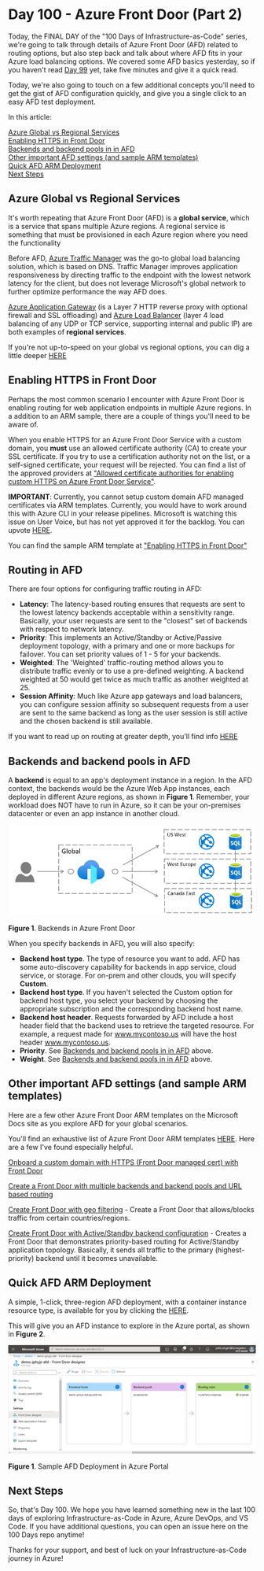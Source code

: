 # Day 100 - Azure Front Door (Part 2)

Today, the FINAL DAY of the "100 Days of Infrastructure-as-Code" series, we're going to talk through details of Azure Front Door (AFD) related to routing options, but also step back and talk about where AFD fits in your Azure load balancing options. We covered some AFD basics yesterday, so if you haven't read [Day 99](https://github.com/starkfell/100DaysOfIaC/blob/master/articles/day.99.azure.front.door.pt1.md) yet, take five minutes and give it a quick read.

Today, we're also going to touch on a few additional concepts you'll need to get the gist of AFD configuration quickly, and give you a single click to an easy AFD test deployment.

In this article:

[Azure Global vs Regional Services](#azure-global-vs-regional-services) </br>
[Enabling HTTPS in Front Door](#enabling-https-in-front-door) </br>
[Backends and backend pools in in AFD](#backends-and-backend-pools-in-afd) </br>
[Other important AFD settings (and sample ARM templates)](#other-important-afd-settings-and-sample-arm-templates) </br>
[Quick AFD ARM Deployment](#quick-afd-arm-deployment) </br>
[Next Steps](#next-steps) </br>

## Azure Global vs Regional Services

It's worth repeating that Azure Front Door (AFD) is a **global service**, which is a service that spans multiple Azure regions. A regional service is something that must be provisioned in each Azure region where you need the functionality

Before AFD, [Azure Traffic Manager](https://docs.microsoft.com/en-us/azure/traffic-manager/traffic-manager-overview) was the go-to global load balancing solution, which is based on DNS. Traffic Manager improves application responsiveness by directing traffic to the endpoint with the lowest network latency for the client, but does not leverage Microsoft's global network to further optimize performance the way AFD does.

[Azure Application Gateway](https://azure.microsoft.com/en-us/services/application-gateway/) (is a Layer 7 HTTP reverse proxy with optional firewall and SSL offloading) and [Azure Load Balancer](https://docs.microsoft.com/en-us/azure/load-balancer/load-balancer-overview) (layer 4 load balancing of any UDP or TCP service, supporting internal and public IP) are both examples of **regional services**.

If you're not up-to-speed on your global vs regional options, you can dig a little deeper [HERE](https://docs.microsoft.com/en-us/azure/frontdoor/front-door-lb-with-azure-app-delivery-suite)

## Enabling HTTPS in Front Door

Perhaps the most common scenario I encounter with Azure Front Door is enabling routing for web application endpoints in multiple Azure regions. In a addition to an ARM sample, there are a couple of things you'll need to be aware of.

When you enable HTTPS for an Azure Front Door Service with a custom domain, you **must** use an allowed certificate authority (CA) to create your SSL certificate. If you try to use a certification authority not on the list, or a self-signed certificate, your request will be rejected. You can find a list of the approved providers at
["Allowed certificate authorities for enabling custom HTTPS on Azure Front Door Service"](https://docs.microsoft.com/en-us/azure/frontdoor/front-door-troubleshoot-allowed-ca).

**IMPORTANT**: Currently, you cannot setup custom domain AFD managed certificates via ARM templates.  Currently, you would have to work around this with Azure CLI in your release pipelines. Microsoft is watching this issue on User Voice, but has not yet approved it for the backlog. You can upvote [HERE](https://feedback.azure.com/forums/217313-networking/suggestions/37886764-enable-azure-front-door-managed-certificates-in-ar).

You can find the sample ARM template at ["Enabling HTTPS in Front Door"](https://github.com/Azure/azure-quickstart-templates/tree/master/201-front-door-health-probes)

## Routing in AFD

There are four options for configuring traffic routing in AFD:

- **Latency**: The latency-based routing ensures that requests are sent to the lowest latency backends acceptable within a sensitivity range. Basically, your user requests are sent to the "closest" set of backends with respect to network latency.
- **Priority**: This implements an Active/Standby or Active/Passive deployment topology, with a primary and one or more backups for failover. You can set priority values of 1 - 5 for your backends.
- **Weighted**: The 'Weighted' traffic-routing method allows you to distribute traffic evenly or to use a pre-defined weighting. A backend weighted at 50 would get twice as much traffic as another weighted at 25.
- **Session Affinity**: Much like Azure app gateways and load balancers, you can configure session affinity so subsequent requests from a user are sent to the same backend as long as the user session is still active and the chosen backend is still available.

If you want to read up on routing at greater depth, you'll find info [HERE](https://docs.microsoft.com/en-us/azure/frontdoor/front-door-backend-pool)

## Backends and backend pools in AFD

A **backend** is equal to an app's deployment instance in a region. In the AFD context, the backends would be the Azure Web App instances, each deployed in different Azure regions, as shown in **Figure 1**. Remember, your workload does NOT have to run in Azure, so it can be your on-premises datacenter or even an app instance in another cloud. 

![001](../images/day99/fig1.png)

**Figure 1**. Backends in Azure Front Door

When you specify backends in AFD, you will also specify:

- **Backend host type**. The type of resource you want to add. AFD has some auto-discovery capability for backends in app service, cloud service, or storage. For on-prem and other clouds, you will specify **Custom**.
- **Backend host type**. If you haven't selected the Custom option for backend host type, you select your backend by choosing the appropriate subscription and the corresponding backend host name.
- **Backend host header**. Requests forwarded by AFD include a host header field that the backend uses to retrieve the targeted resource. For example, a request made for www.mycontoso.us will have the host header www.mycontoso.us.
- **Priority**. See [Backends and backend pools in in AFD](#backends-and-backend-pools-in-afd) above.
- **Weight**. See [Backends and backend pools in in AFD](#backends-and-backend-pools-in-afd) above.

## Other important AFD settings (and sample ARM templates)

Here are a few other Azure Front Door ARM templates on the Microsoft Docs site as you explore AFD for your global scenarios.

You'll find an exhaustive list of Azure Front Door ARM templates [HERE](https://docs.microsoft.com/en-us/azure/frontdoor/front-door-quickstart-template-samples). Here are a few I've found especially helpful. 

[Onboard a custom domain with HTTPS (Front Door managed cert) with Front Door](https://github.com/Azure/azure-quickstart-templates/tree/master/101-front-door-custom-domain)

[Create a Front Door with multiple backends and backend pools and URL based routing](https://github.com/Azure/azure-quickstart-templates/tree/master/101-front-door-create-multiple-backends)

[Create Front Door with geo filtering](https://github.com/Azure/azure-quickstart-templates/tree/master/101-front-door-geo-filtering) - Create a Front Door that allows/blocks traffic from certain countries/regions.

[Create Front Door with Active/Standby backend configuration](https://github.com/Azure/azure-quickstart-templates/tree/master/201-front-door-priority-lb) - Creates a Front Door that demonstrates priority-based routing for Active/Standby application topology. Basically, it sends all traffic to the primary (highest-priority) backend until it becomes unavailable.

## Quick AFD ARM Deployment

A simple, 1-click, three-region AFD deployment, with a container instance resource type, is available for you by clicking the [HERE](https://portal.azure.com/#create/Microsoft.Template/uri/https%3A%2F%2Fraw.githubusercontent.com%2Fplatformeng%2Fdemo-azure-front-door%2Fmaster%2Fazuredeploy.json).

This will give you an AFD instance to explore in the Azure portal, as shown in **Figure 2**.

![001](../images/day100/fig2.png)

**Figure 1**. Sample AFD Deployment in Azure Portal

## Next Steps

So, that's Day 100. We hope you have learned something new in the last 100 days of exploring Infrastructure-as-Code in Azure, Azure DevOps, and VS Code. If you have additional questions, you can open an issue here on the 100 Days repo anytime!

Thanks for your support, and best of luck on your Infrastructure-as-Code journey in Azure!